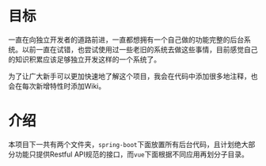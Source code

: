 # 目标

一直在向独立开发者的道路前进，一直都想拥有一个自己做的功能完整的后台系统。以前一直在试错，也尝试使用过一些老旧的系统去做这些事情，目前感觉自己的知识积累应该足够独立开发这样的一个系统了。

为了让广大新手可以更加快速地了解这个项目，我会在代码中添加很多地注释，也会在每次新增特性时添加Wiki。

# 介绍

本项目下一共有两个文件夹，`spring-boot`下面放置所有后台代码，且计划绝大部分功能只提供Restful API规范的接口，而`vue`下面根据不同应用再划分子目录。

